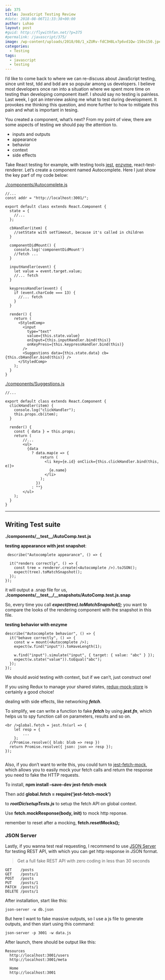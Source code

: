 ```yaml
---
id: 375
title: JavaScript Testing Review
#date: 2018-08-06T11:33:38+00:00
author: Luhao
layout: post
#guid: http://flywithfan.net/?p=375
#permalink: /javascript/375/
image: /wp-content/uploads/2018/08/1_xZURv-fdC3H8Lv7p6vd1Qw-150x150.jpeg
categories:
  - Testing
tags:
  - javascript
  - testing
---
```


I&#8217;d like to come back to where we can re-discuss about JavaScript testing, since unit test, tdd and bdd are so popular among us developers. I believe most developers once ran into a situation where we spent more time on testing than developing component itself. I should say no testing is painless. Last week, I got an interview asking me what to test during development. It provokes me thinking this question, and more further to how to mitigate this pain and what is important in tesing.

You created a component, what&#8217;s next? From my point of view, there are some aspects of testing we should pay the attention to.

- inputs and outputs
- appearance
- behavior
- context
- side effects

Take React testing for example, with testing tools [jest](https://jestjs.io/en/), [enzyme](http://airbnb.io/enzyme/), react-test-renderer. Let&#8217;s create a component named Autocomplete. Here I just show the key parf of my code below:

[./components/Autocomplete.js](http://flywithfan.net/wp-content/uploads/2018/08/Autocomplete.js)

<pre><code class="language-javascript ">//...
const addr = "http://localhost:3001/";

export default class extends React.Component {
  state = {
    //...
  };

  cbHandler(item) {
    //setState with setTimeout, because it's called in children
  }

  componentDidMount() {
    console.log('componentDidMount')
    //fetch ...
  }

  inputHandler(event) {
    let value = event.target.value;
    //... fetch
  }

  keypressHandler(event) {
    if (event.charCode === 13) {
      //... fetch
    }
  }

  render() {
    return (
      &lt;StyledComp&gt;
        &lt;input
          type="text"
          value={this.state.value}
          onInput={this.inputHandler.bind(this)}
          onKeyPress={this.keypressHandler.bind(this)}
        /&gt;
        &lt;Suggestions data={this.state.data} cb={this.cbHandler.bind(this)} /&gt;
      &lt;/StyledComp&gt;
    );
  }
}
</code></pre>

[./components/Suggestions.js](http://flywithfan.net/wp-content/uploads/2018/08/Suggestions.js)

<pre><code class="language-javascript ">//...

export default class extends React.Component {
  clickHandler(item) {
    console.log("clickHandler");
    this.props.cb(item);
  }

  render() {
    const { data } = this.props;
    return (
        //...
        &lt;ul&gt;
          {data
            ? data.map(e =&gt; {
                return (
                  &lt;li key={e.id} onClick={this.clickHandler.bind(this, e)}&gt;
                    {e.name}
                  &lt;/li&gt;
                );
              })
            : ""}
        &lt;/ul&gt;
    );
  }
}
</code></pre>

---

## Writing Test suite

**./components/\_\_test\_\_/AutoComp.test.js**

**testing appearance with jest snapshot**:

<pre><code class="language-javascript "> describe("Autocomplete appearance", () =&gt; {

  it("renders correctly", () =&gt; {
    const tree = renderer.create(&lt;Autocomplete /&gt;).toJSON();
    expect(tree).toMatchSnapshot();
  });
});
</code></pre>

it will output a .snap file for us, **./components/\_\_test\_\_/\_\_snapshots/AutoComp.test.js.snap**

So, every time you call **_expect(tree).toMatchSnapshot();_** you want to compare the looks of the rendering component with the snapshot in this file.

**testing behavior with enzyme**

<pre><code class="language-javascript ">describe("Autocomplete behavior", () =&gt; {
  it("behave correctly", () =&gt; {
    const w = mount(&lt;Autocomplete /&gt;);
    expect(w.find("input")).toHaveLength(1);

    w.find("input").simulate("input", { target: { value: "abc" } });
    expect(w.state("value")).toEqual("abc");
  });
});
</code></pre>

We should avoid testing with context, but if we can&#8217;t, just construct one!

If you using Redux to manage your shared states, [redux-mock-store](https://github.com/dmitry-zaets/redux-mock-store) is certainly a good choice!

dealing with side effects, like networking **_fetch_**.

To simplify, we can write a function to fake **_fetch_** by using **_jest.fn_**, which helps us to spy function call on parameters, results and so on.

<pre><code class="language-javascript ">&lt;br />global.fetch = jest.fn(url =&gt; {
    let resp = {
        ...
    };
  //Promise.resolve({ blob: blob =&gt; resp })
  return Promise.resolve({ json: json =&gt; resp });
});

</code></pre>

Also, if you don&#8217;t want to write this, you could turn to [jest-fetch-mock](https://www.npmjs.com/package/jest-fetch-mock), which allows you to easily mock your fetch calls and return the response you need to fake the HTTP requests.

To install, **npm install &#8211;save-dev jest-fetch-mock**

Then add **global.fetch = require(&#8216;jest-fetch-mock&#8217;)**

to **_rootDir/setupTests.js_** to setup the fetch API on global context.

Use **fetch.mockResponse(body, init)** to mock http reponse.

remember to reset after a mocking, **fetch.resetMocks();**

### JSON Server

Lastly, if you wanna test real requesting, I recommend to use [JSON Server](https://github.com/typicode/json-server) for testing REST API, with which you can get http response in JSON format.

> Get a full fake REST API with zero coding in less than 30 seconds

<pre><code class="">GET    /posts
GET    /posts/1
POST   /posts
PUT    /posts/1
PATCH  /posts/1
DELETE /posts/1
</code></pre>

After installation, start like this:

`json-server -w db.json`

But here I want to fake massive outputs, so I use a js file to generate outputs, and then start using this command:

`json-server -p 3001 -w data.js`

After launch, there should be output like this:

<pre><code class="">Resources
  http://localhost:3001/users
  http://localhost:3001/meta

  Home
  http://localhost:3001

</code></pre>
